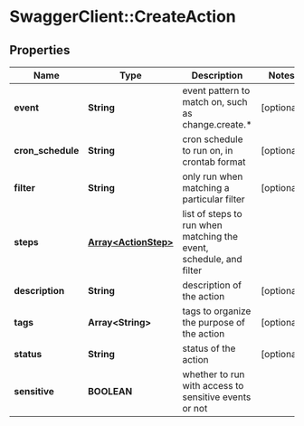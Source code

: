 # SwaggerClient::CreateAction

## Properties
Name | Type | Description | Notes
------------ | ------------- | ------------- | -------------
**event** | **String** | event pattern to match on, such as change.create.* | [optional] 
**cron_schedule** | **String** | cron schedule to run on, in crontab format | [optional] 
**filter** | **String** | only run when matching a particular filter | [optional] 
**steps** | [**Array&lt;ActionStep&gt;**](ActionStep.md) | list of steps to run when matching the event, schedule, and filter | 
**description** | **String** | description of the action | [optional] 
**tags** | **Array&lt;String&gt;** | tags to organize the purpose of the action | [optional] 
**status** | **String** | status of the action | [optional] 
**sensitive** | **BOOLEAN** | whether to run with access to sensitive events or not | 


